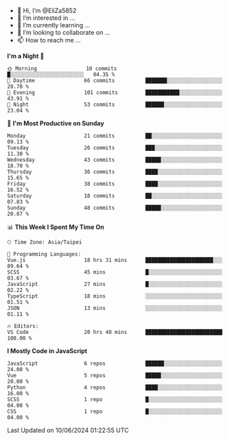 - 👋 Hi, I’m @EliZa5852
- 👀 I’m interested in ...
- 🌱 I’m currently learning ...
- 💞️ I’m looking to collaborate on ...
- 📫 How to reach me ...

<!--START_SECTION:waka-->
**I'm a Night 🦉** 

```text
🌞 Morning                10 commits          █░░░░░░░░░░░░░░░░░░░░░░░░   04.35 % 
🌆 Daytime                66 commits          ███████░░░░░░░░░░░░░░░░░░   28.70 % 
🌃 Evening                101 commits         ███████████░░░░░░░░░░░░░░   43.91 % 
🌙 Night                  53 commits          ██████░░░░░░░░░░░░░░░░░░░   23.04 % 
```
📅 **I'm Most Productive on Sunday** 

```text
Monday                   21 commits          ██░░░░░░░░░░░░░░░░░░░░░░░   09.13 % 
Tuesday                  26 commits          ███░░░░░░░░░░░░░░░░░░░░░░   11.30 % 
Wednesday                43 commits          █████░░░░░░░░░░░░░░░░░░░░   18.70 % 
Thursday                 36 commits          ████░░░░░░░░░░░░░░░░░░░░░   15.65 % 
Friday                   38 commits          ████░░░░░░░░░░░░░░░░░░░░░   16.52 % 
Saturday                 18 commits          ██░░░░░░░░░░░░░░░░░░░░░░░   07.83 % 
Sunday                   48 commits          █████░░░░░░░░░░░░░░░░░░░░   20.87 % 
```


📊 **This Week I Spent My Time On** 

```text
🕑︎ Time Zone: Asia/Taipei

💬 Programming Languages: 
Vue.js                   18 hrs 31 mins      ██████████████████████░░░   89.64 % 
SCSS                     45 mins             █░░░░░░░░░░░░░░░░░░░░░░░░   03.67 % 
JavaScript               27 mins             █░░░░░░░░░░░░░░░░░░░░░░░░   02.22 % 
TypeScript               18 mins             ░░░░░░░░░░░░░░░░░░░░░░░░░   01.51 % 
JSON                     13 mins             ░░░░░░░░░░░░░░░░░░░░░░░░░   01.11 % 

🔥 Editors: 
VS Code                  20 hrs 40 mins      █████████████████████████   100.00 % 
```

**I Mostly Code in JavaScript** 

```text
JavaScript               6 repos             ██████░░░░░░░░░░░░░░░░░░░   24.00 % 
Vue                      5 repos             █████░░░░░░░░░░░░░░░░░░░░   20.00 % 
Python                   4 repos             ████░░░░░░░░░░░░░░░░░░░░░   16.00 % 
SCSS                     1 repo              █░░░░░░░░░░░░░░░░░░░░░░░░   04.00 % 
CSS                      1 repo              █░░░░░░░░░░░░░░░░░░░░░░░░   04.00 % 
```




 Last Updated on 10/06/2024 01:22:55 UTC
<!--END_SECTION:waka-->
